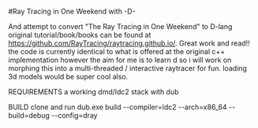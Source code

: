 #Ray Tracing in One Weekend with -D-

And attempt to convert "The Ray Tracing in One Weekend" to D-lang 
original tutorial/book/books can be found at https://github.com/RayTracing/raytracing.github.io/. Great work and read!!
the code is currently identical to what is offered at the original c++ implementation however the aim for me is to learn d so i will work on morphing this into a multi-threaded / interactive raytracer for fun. loading 3d models would be super cool also.

REQUIREMENTS
a working dmd/ldc2 stack with dub  

BUILD
clone and run
dub.exe build --compiler=ldc2 --arch=x86_64 --build=debug --config=dray
